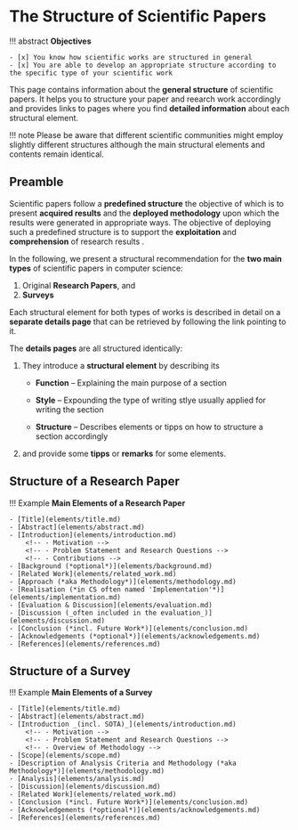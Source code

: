 # The Structure of Scientific Papers

!!! abstract
    **Objectives**

    - [x] You know how scientific works are structured in general
    - [x] You are able to develop an appropriate structure according to the specific type of your scientific work


This page contains information about the **general structure** of scientific papers. It helps you to structure your paper and reearch work accordingly and provides links to pages where you find **detailed information** about each structural element. 

!!! note
    Please be aware that different scientific communities might employ slightly different structures although the main structural elements and contents remain identical.


## Preamble

Scientific papers follow a **predefined structure** the objective of which is to present **acquired results** and the **deployed methodology** upon which the results were generated in appropriate ways. The objective of deploying such a predefined structure is to support the **exploitation** and **comprehension** of research results . 

In the following, we present a structural recommendation for the **two main types** of scientific papers in computer science:

1. Original **Research Papers**, and
2. **Surveys**

Each structural element for both types of works is described in detail on a **separate details page** that can be retrieved by following the link pointing to it.

The **details pages** are all structured identically:  

1. They introduce a **structural element** by describing its

    * **Function** –
        Explaining the main purpose of a section

    * **Style** –
        Expounding the type of writing stlye usually applied for writing the section

    * **Structure** –
        Describes elements or tipps on how to structure a section accordingly

2. and provide some **tipps** or **remarks** for some elements.

<!-- The following fields contain a list of the main elements separated by the different types of scientific papers (for this course, we distinguish between the two main types of papers in CS – original research paper and surveys).  -->

<!-- !!! note
    **Hint**: Click on the respective element to access detailed information about it.  --> 


## Structure of a Research Paper

!!! Example
    **Main Elements of a Research Paper**

    - [Title](elements/title.md)
    - [Abstract](elements/abstract.md)
    - [Introduction](elements/introduction.md)
        <!-- - Motivation -->
        <!-- - Problem Statement and Research Questions -->
        <!-- - Contributions -->
    - [Background (*optional*)](elements/background.md)
    - [Related Work](elements/related_work.md) 
    - [Approach (*aka Methodology*)](elements/methodology.md)
    - [Realisation (*in CS often named 'Implementation'*)](elements/implementation.md)
    - [Evaluation & Discussion](elements/evaluation.md)
    - [Discussion (_often included in the evaluation_)](elements/discussion.md) 
    - [Conclusion (*incl. Future Work*)](elements/conclusion.md)
    - [Acknowledgements (*optional*)](elements/acknowledgements.md)
    - [References](elements/references.md)



## Structure of a Survey

!!! Example
    **Main Elements of a Survey**

    - [Title](elements/title.md)
    - [Abstract](elements/abstract.md)
    - [Introduction _(incl. SOTA)_](elements/introduction.md) 
        <!-- - Motivation -->
        <!-- - Problem Statement and Research Questions -->
        <!-- - Overview of Methodology -->
    - [Scope](elements/scope.md)
    - [Description of Analysis Criteria and Methodology (*aka Methodology*)](elements/methodology.md)
    - [Analysis](elements/analysis.md)
    - [Discussion](elements/discussion.md)
    - [Related Work](elements/related_work.md)
    - [Conclusion (*incl. Future Work*)](elements/conclusion.md)
    - [Acknowledgements (*optional*)](elements/acknowledgements.md)
    - [References](elements/references.md)





<!-- ## Details

* [Title](elements/title.md)
* [Abstract](elements/abstract.md)
* [Introduction](elements/introduction.md)
* [The Background Section](elements/background.md)
* [Related Work](elements/related_work.md)
* [Approach (*aka Methodology*)](elements/methodology.md) -->

